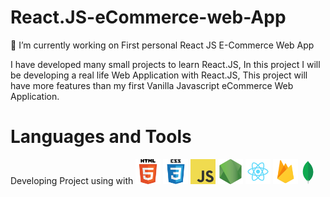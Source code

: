 # React.JS-eCommerce-web-App
 🔭 I’m currently working on  First personal React JS E-Commerce Web App
 
 I have developed many small projects to learn React.JS, In this project I will be developing a real life Web Application with React.JS, This project will have more features than my first Vanilla Javascript eCommerce Web Application.
 

 
 
 # Languages and Tools
 
 Developing Project using with <img src="https://github.com/github/explore/blob/main/topics/html/html.png" alt="html" width="40" height="40"/>  <img src="https://github.com/github/explore/blob/main/topics/css/css.png" alt="css" width="40" height="40"/>  <img src="https://github.com/github/explore/blob/main/topics/javascript/javascript.png" alt="javascript" width="40" height="40"/>  <img src="https://github.com/github/explore/blob/main/topics/nodejs/nodejs.png" alt="nodejs" width="40" height="40"/>  <img src="https://github.com/github/explore/blob/main/topics/react/react.png" alt="react" width="40" height="40"/>  <img src="https://github.com/github/explore/blob/main/topics/firebase/firebase.png" alt="firebase" width="40" height="40"/> <?xml version="1.0" encoding="UTF-8"?>
<svg width="24px" height="38px" viewBox="0 0 216.56 448.5" version="1.1" xmlns="http://www.w3.org/2000/svg" xmlns:xlink="http://www.w3.org/1999/xlink">
<path fill="#10aa50" d="M202.8,179.68c-23-101.47-71-128.49-83.18-147.59C113,21.7,106.25,5.91,106.25,5.91c-.66,9-1.83,14.7-9.51,21.54C81.36,41.16,16,94.42,10.51,209.72c-5.12,107.5,79,173.8,90.18,180.65,8.54,4.2,19,.08,24-3.77,40.54-27.84,96-102.07,78.06-206.92"></path>
<path fill="#b8c4c2" d="M109.73,333.11c-2.11,26.62-3.63,42.11-9,57.29,0,0,3.54,25.33,6,52.17l8.77,0a488.62,488.62,0,0,1,9.57-56.2C113.71,380.8,110.16,356.46,109.73,333.11Z"></path>
<path fill="#12924f" d="M125.06,386.39h0c-11.48-5.3-14.8-30.13-15.31-53.28A1090.8,1090.8,0,0,0,112.2,218.4c-.6-20.07.3-185.92-4.94-210.2,2.12,4.75,7.24,15.91,12.36,23.88,12.23,19.11,60.19,46.13,83.17,147.61C220.7,284.27,165.57,358.37,125.06,386.39Z"></path>
</svg>
  
  
